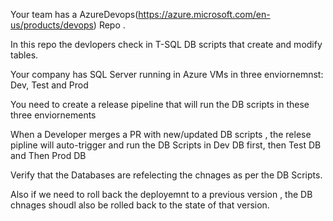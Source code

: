 Your team has a AzureDevops(https://azure.microsoft.com/en-us/products/devops) Repo .

In this repo the devlopers check in T-SQL DB scripts that create and modify tables.

Your company has SQL Server running in Azure VMs in three enviornemnst: Dev, Test and Prod

You need to create a release pipeline that will run the DB scripts in these three enviornements

When a Developer  merges a PR with new/updated DB scripts , the relese pipline will auto-trigger and run the DB Scripts in Dev DB first, then Test DB and Then Prod DB

Verify that the Databases are refelecting the chnages as per the DB Scripts.

Also if we need to roll back the deployemnt to a previous version , the DB chnages shoudl also be rolled back to the state of that version.
